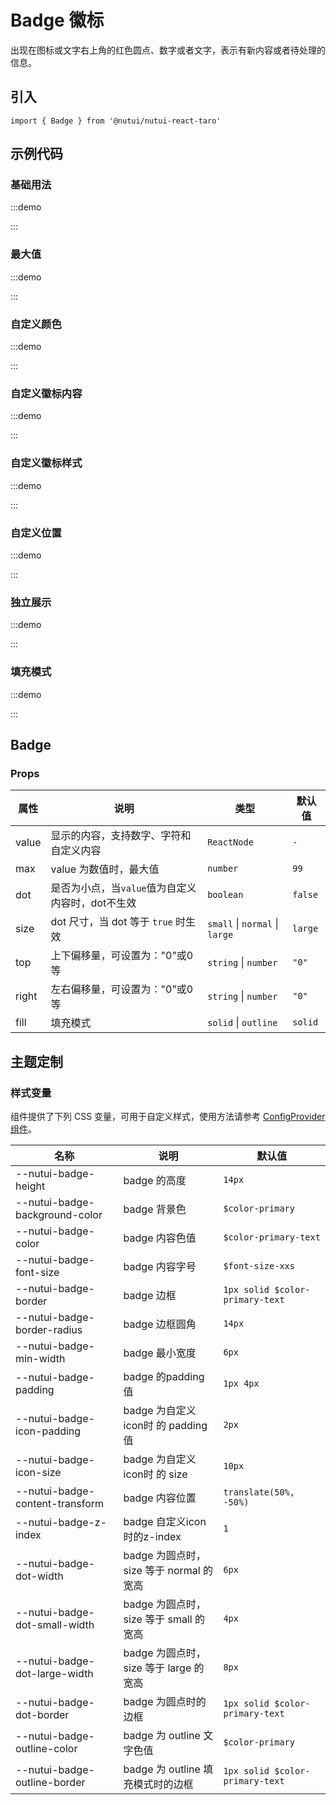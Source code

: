 # Badge 徽标

出现在图标或文字右上角的红色圆点、数字或者文字，表示有新内容或者待处理的信息。

## 引入

```tsx
import { Badge } from '@nutui/nutui-react-taro'
```

## 示例代码

### 基础用法

:::demo

<CodeBlock src='taro/demo1.tsx'></CodeBlock>

:::

### 最大值

:::demo

<CodeBlock src='taro/demo2.tsx'></CodeBlock>

:::

### 自定义颜色

:::demo

<CodeBlock src='taro/demo3.tsx'></CodeBlock>

:::

### 自定义徽标内容

:::demo

<CodeBlock src='taro/demo4.tsx'></CodeBlock>

:::

### 自定义徽标样式

:::demo

<CodeBlock src='taro/demo5.tsx'></CodeBlock>

:::

### 自定义位置

:::demo

<CodeBlock src='taro/demo6.tsx'></CodeBlock>

:::

### 独立展示

:::demo

<CodeBlock src='taro/demo7.tsx'></CodeBlock>

:::

### 填充模式

:::demo

<CodeBlock src='taro/demo8.tsx'></CodeBlock>

:::

## Badge

### Props

| 属性 | 说明 | 类型 | 默认值 |
| --- | --- | --- | --- |
| value | 显示的内容，支持数字、字符和自定义内容 | `ReactNode` | `-` |
| max | value 为数值时，最大值 | `number` | `99` |
| dot | 是否为小点，当`value`值为自定义内容时，dot不生效 | `boolean` | `false` |
| size | dot 尺寸，当 dot 等于 `true` 时生效 | `small` \| `normal` \| `large` | `large` |
| top | 上下偏移量，可设置为："0"或0 等 | `string` \| `number` | `"0"` |
| right | 左右偏移量，可设置为："0"或0 等 | `string` \| `number` | `"0"` |
| fill | 填充模式 | `solid` \| `outline` | `solid` |

## 主题定制

### 样式变量

组件提供了下列 CSS 变量，可用于自定义样式，使用方法请参考 [ConfigProvider 组件](#/zh-CN/component/configprovider)。

| 名称 | 说明 | 默认值 |
| --- | --- | --- |
| \--nutui-badge-height | badge 的高度 | `14px` |
| \--nutui-badge-background-color | badge 背景色 | `$color-primary` |
| \--nutui-badge-color | badge 内容色值 | `$color-primary-text` |
| \--nutui-badge-font-size | badge 内容字号 | `$font-size-xxs` |
| \--nutui-badge-border | badge 边框 | `1px solid $color-primary-text` |
| \--nutui-badge-border-radius | badge 边框圆角 | `14px` |
| \--nutui-badge-min-width | badge 最小宽度 | `6px` |
| \--nutui-badge-padding | badge 的padding值 | `1px 4px` |
| \--nutui-badge-icon-padding | badge 为自定义icon时 的 padding值 | `2px` |
| \--nutui-badge-icon-size | badge 为自定义icon时 的 size | `10px` |
| \--nutui-badge-content-transform | badge 内容位置 | `translate(50%, -50%)` |
| \--nutui-badge-z-index | badge 自定义icon时的z-index | `1` |
| \--nutui-badge-dot-width | badge 为圆点时，size 等于 normal 的宽高 | `6px` |
| \--nutui-badge-dot-small-width | badge 为圆点时，size 等于 small 的宽高 | `4px` |
| \--nutui-badge-dot-large-width | badge 为圆点时，size 等于 large 的宽高 | `8px` |
| \--nutui-badge-dot-border | badge 为圆点时的边框 | `1px solid $color-primary-text` |
| \--nutui-badge-outline-color | badge 为 outline 文字色值 | `$color-primary` |
| \--nutui-badge-outline-border | badge 为 outline 填充模式时的边框 | `1px solid $color-primary-text` |

